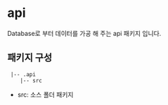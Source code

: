 # api

Database로 부터 데이터를 가공 해 주는 api 패키지 입니다.

## 패키지 구성

```
 |-- .api
    |-- src
```

- src: 소스 폴더 패키지
